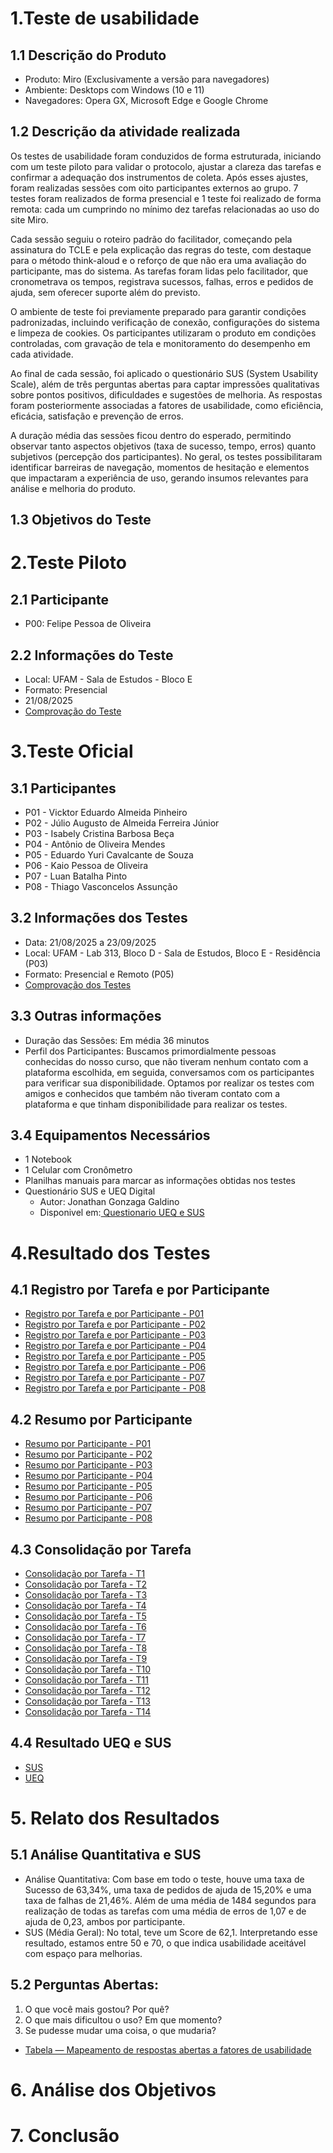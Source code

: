# 1.Teste de usabilidade
## 1.1 Descrição do Produto
- Produto: Miro (Exclusivamente a versão para navegadores)
- Ambiente: Desktops com Windows (10 e 11)
- Navegadores: Opera GX, Microsoft Edge e Google Chrome

## 1.2 Descrição da atividade realizada
Os testes de usabilidade foram conduzidos de forma estruturada, iniciando com um teste piloto para validar o protocolo, ajustar a clareza das tarefas e confirmar a adequação dos instrumentos de coleta. Após esses ajustes, foram realizadas sessões com oito participantes externos ao grupo. 7 testes foram realizados de forma presencial e 1 teste foi realizado de forma remota: cada um cumprindo no mínimo dez tarefas relacionadas ao uso do site Miro.

Cada sessão seguiu o roteiro padrão do facilitador, começando pela assinatura do TCLE e pela explicação das regras do teste, com destaque para o método think-aloud e o reforço de que não era uma avaliação do participante, mas do sistema. As tarefas foram lidas pelo facilitador, que cronometrava os tempos, registrava sucessos, falhas, erros e pedidos de ajuda, sem oferecer suporte além do previsto.

O ambiente de teste foi previamente preparado para garantir condições padronizadas, incluindo verificação de conexão, configurações do sistema e limpeza de cookies. Os participantes utilizaram o produto em condições controladas, com gravação de tela e monitoramento do desempenho em cada atividade.

Ao final de cada sessão, foi aplicado o questionário SUS (System Usability Scale), além de três perguntas abertas para captar impressões qualitativas sobre pontos positivos, dificuldades e sugestões de melhoria. As respostas foram posteriormente associadas a fatores de usabilidade, como eficiência, eficácia, satisfação e prevenção de erros.

A duração média das sessões ficou dentro do esperado, permitindo observar tanto aspectos objetivos (taxa de sucesso, tempo, erros) quanto subjetivos (percepção dos participantes). No geral, os testes possibilitaram identificar barreiras de navegação, momentos de hesitação e elementos que impactaram a experiência de uso, gerando insumos relevantes para análise e melhoria do produto.

## 1.3 Objetivos do Teste

# 2.Teste Piloto
## 2.1 Participante
- P00: Felipe Pessoa de Oliveira
## 2.2 Informações do Teste
- Local: UFAM - Sala de Estudos - Bloco E
- Formato: Presencial
- 21/08/2025
- [Comprovação do Teste](https://drive.google.com/drive/folders/1_arZjqliuUnjPKXKDv4dkoC2UYaCK15N?usp=drive_link)

# 3.Teste Oficial
## 3.1 Participantes
- P01 - Vicktor Eduardo Almeida Pinheiro
- P02 - Júlio Augusto de Almeida Ferreira Júnior
- P03 - Isabely Cristina Barbosa Beça
- P04 - Antônio de Oliveira Mendes
- P05 - Eduardo Yuri Cavalcante de Souza
- P06 - Kaio Pessoa de Oliveira
- P07 - Luan Batalha Pinto
- P08 - Thiago Vasconcelos Assunção

## 3.2 Informações dos Testes
- Data: 21/08/2025 a 23/09/2025
- Local: UFAM - Lab 313, Bloco D - Sala de Estudos, Bloco E - Residência (P03)
- Formato: Presencial e Remoto (P05)
- [Comprovação dos Testes](https://drive.google.com/drive/folders/1KQDfRNRy9EFN1pQ7nx09EI8VBLk0tDsl?usp=drive_link)

## 3.3 Outras informações
- Duração das Sessões: Em média 36 minutos
- Perfil dos Participantes: Buscamos primordialmente pessoas conhecidas do nosso curso, que não tiveram nenhum contato com a plataforma escolhida, em seguida, conversamos com os participantes para verificar sua disponibilidade. Optamos por realizar os testes com amigos e conhecidos que também não tiveram contato com a plataforma e que tinham disponibilidade para realizar os testes.

## 3.4 Equipamentos Necessários
- 1 Notebook 
- 1 Celular com Cronômetro
- Planilhas manuais para marcar as informações obtidas nos testes
- Questionário SUS e UEQ Digital
    - Autor: Jonathan Gonzaga Galdino
    - Disponivel em:[ Questionario UEQ e SUS](https://github.com/jhonatan-gonzaga/questionario-UEQ-SUS)

# 4.Resultado dos Testes
## 4.1 Registro por Tarefa e por Participante
- [Registro por Tarefa e por Participante - P01](https://www.notion.so/27bf84ef8262802498d3df08c7438963?v=27bf84ef826280079e4e000c0732d7e2&source=copy_link)
- [Registro por Tarefa e por Participante - P02](https://www.notion.so/27bf84ef826280c8a309d4fbbd919064?v=27bf84ef8262810aa137000c8ef5cecf&source=copy_link)
- [Registro por Tarefa e por Participante - P03](https://www.notion.so/27bf84ef8262807abd9cc3cdb3a4e3c8?v=27bf84ef826281619b77000c96877be2&source=copy_link)
- [Registro por Tarefa e por Participante - P04](https://www.notion.so/27bf84ef82628016b9b9c9a0f94716e4?v=27bf84ef826281f3a01c000ca0ee28bc&source=copy_link)
- [Registro por Tarefa e por Participante - P05](https://www.notion.so/27bf84ef8262807fb015d3e52178623b?v=27bf84ef8262818aa9d4000cdac4a57d&source=copy_link)
- [Registro por Tarefa e por Participante - P06](https://www.notion.so/27bf84ef826280cb8f68e1c13a2f5ce8?v=27bf84ef826281c392cc000cf3afd2d0&source=copy_link)
- [Registro por Tarefa e por Participante - P07](https://www.notion.so/27bf84ef826280a2a481dcaa56054b7d?v=27bf84ef8262813fb7ec000cabb642b3&source=copy_link)
- [Registro por Tarefa e por Participante - P08](https://www.notion.so/27bf84ef826280fba65bd1e8eb5e53d8?v=27bf84ef826281a68a93000c2be338e0&source=copy_link)

## 4.2 Resumo por Participante
- [Resumo por Participante - P01](https://www.notion.so/27bf84ef826280818dcff28e3e8dc477?v=27bf84ef826280a2a5eb000c254c62ab&source=copy_link)
- [Resumo por Participante - P02](https://www.notion.so/27bf84ef8262801db9f9fde5686e9eb0?v=27bf84ef826281348a06000c4e3e399d&source=copy_link)
- [Resumo por Participante - P03](https://www.notion.so/27bf84ef826280219e51c10f5f2141ca?v=27bf84ef826281aab494000cac57ce23&source=copy_link)
- [Resumo por Participante - P04](https://www.notion.so/27bf84ef8262806596aafe4c2e638d3c?v=27bf84ef82628154aae2000cd3ad1931&source=copy_link)
- [Resumo por Participante - P05](https://www.notion.so/27bf84ef8262803699f2f32fe9c90303?v=27bf84ef82628151ac63000cf8043c3c&source=copy_link)
- [Resumo por Participante - P06](https://www.notion.so/27bf84ef8262806aa6e9f4d7dca35066?v=27bf84ef82628130aac1000c4366c555&source=copy_link)
- [Resumo por Participante - P07](https://www.notion.so/27bf84ef826280ec861bee759bea0c54?v=27bf84ef82628105b67e000c8a08583b&source=copy_link)
- [Resumo por Participante - P08](https://www.notion.so/27bf84ef8262809c85bef0b829576ad1?v=27bf84ef82628126b507000c6a19d603&source=copy_link)

## 4.3 Consolidação por Tarefa
- [Consolidação por Tarefa - T1](https://www.notion.so/27bf84ef82628075a450cee909c222b3?v=27bf84ef8262803dac53000c3b95eb41&source=copy_link)
- [Consolidação por Tarefa - T2](https://www.notion.so/27bf84ef8262806e8e3ee04aaa150262?v=27bf84ef82628154920a000c4aa6c10e&source=copy_link)
- [Consolidação por Tarefa - T3](https://www.notion.so/27bf84ef826280edba8ff733e93b4da0?v=27bf84ef826281138ee0000cf159eba7&source=copy_link)
- [Consolidação por Tarefa - T4](https://www.notion.so/27bf84ef826280f1b92dca3a233e7ae9?v=27bf84ef826281668732000c7a3b154c&source=copy_link)
- [Consolidação por Tarefa - T5](https://www.notion.so/27bf84ef826280c69483e0a42c9a20cb?v=27bf84ef82628183a50a000ce8c94a1d&source=copy_link)
- [Consolidação por Tarefa - T6](https://www.notion.so/27bf84ef8262805e8f3ff6430ce1550f?v=27bf84ef826281329c32000cfe988124&source=copy_link)
- [Consolidação por Tarefa - T7](https://www.notion.so/27bf84ef826280638ecff2931cb0b993?v=27bf84ef826281bd88c8000c3b59d2f7&source=copy_link)
- [Consolidação por Tarefa - T8](https://www.notion.so/27bf84ef8262803eb146effd5dbe798c?v=27bf84ef8262815e9074000c5a78ea9c&source=copy_link)
- [Consolidação por Tarefa - T9](https://www.notion.so/27bf84ef826280838d7fe63d616f9745?v=27bf84ef82628167a484000c9b6b8903&source=copy_link)
- [Consolidação por Tarefa - T10](https://www.notion.so/27bf84ef826280229461e672b2bce32a?v=27bf84ef8262812ca6c0000c23fb517b&source=copy_link)
- [Consolidação por Tarefa - T11](https://www.notion.so/27bf84ef82628011b869eb49e9b36658?v=27bf84ef8262812096c3000c2dc1cbf3&source=copy_link)
- [Consolidação por Tarefa - T12](https://www.notion.so/27bf84ef82628031b0e2c1c68ea1cbcc?v=27bf84ef8262815e901f000c1dd885a1&source=copy_link)
- [Consolidação por Tarefa - T13](https://www.notion.so/27bf84ef8262807e8875e9f6052c3914?v=27bf84ef826281678728000ca1e8257c&source=copy_link)
- [Consolidação por Tarefa - T14](https://www.notion.so/27bf84ef8262801d8125e857c2a88b36?v=27bf84ef8262813f8f6c000c76c9db3b&source=copy_link)

## 4.4 Resultado UEQ e SUS
- [SUS](https://drive.google.com/drive/folders/1ppVZspKT0AzpUBxjfGzx4cRBJEHy9lJg?usp=sharing)
- [UEQ](https://drive.google.com/drive/folders/18CyTr9QO9ENB0kTgQSaoskxzrYztI2h4?usp=drive_link)

# 5. Relato dos Resultados
## 5.1 Análise Quantitativa e SUS
- Análise Quantitativa: Com base em todo o teste, houve uma taxa de Sucesso de 63,34%, uma taxa de pedidos de ajuda de 15,20% e uma taxa de falhas de 21,46%. Além de uma média de 1484 segundos para realização de todas as tarefas com uma média de erros de 1,07 e de ajuda de 0,23, ambos por participante.
- SUS (Média Geral): No total, teve um Score de 62,1. Interpretando esse resultado, estamos entre 50 e 70, o que indica usabilidade aceitável com espaço para melhorias.

## 5.2 Perguntas Abertas:
1. O que você mais gostou? Por quê?
2. O que mais dificultou o uso? Em que momento?
3. Se pudesse mudar uma coisa, o que mudaria?
- [Tabela — Mapeamento de respostas abertas a fatores de usabilidade](https://www.notion.so/27bf84ef82628010b72adf6fadcd446c?v=27bf84ef826280718302000c26bf9f4a&source=copy_link)

# 6. Análise dos Objetivos

# 7. Conclusão
